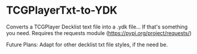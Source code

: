 # TCGPlayerTxt-to-YDK
Converts a TCGPlayer Decklist text file into a .ydk file... If that's something you need.
Requires the requests module (https://pypi.org/project/requests/)

Future Plans:
Adapt for other decklist txt file styles, if the need be.
